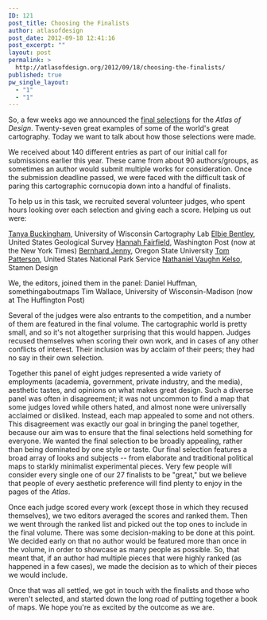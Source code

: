 ```yaml
---
ID: 121
post_title: Choosing the Finalists
author: atlasofdesign
post_date: 2012-09-18 12:41:16
post_excerpt: ""
layout: post
permalink: >
  http://atlasofdesign.org/2012/09/18/choosing-the-finalists/
published: true
pw_single_layout:
  - "1"
  - "1"
---
```

So, a few weeks ago we announced the <a title="A Preview of the Selections" href="http://atlasofdesign.org/2012/08/23/a-preview-of-the-selections/">final selections</a> for the <em>Atlas of Design</em>. Twenty-seven great examples of some of the world's great cartography. Today we want to talk about how those selections were made.
<!--more-->

We received about 140 different entries as part of our initial call for submissions earlier this year. These came from about 90 authors/groups, as sometimes an author would submit multiple works for consideration. Once the submission deadline passed, we were faced with the difficult task of paring this cartographic cornucopia down into a handful of finalists.

To help us in this task, we recruited several volunteer judges, who spent hours looking over each selection and giving each a score. Helping us out were:

<a href="http://geography.wisc.edu/cartography/leadership.html">Tanya Buckingham</a>, University of Wisconsin Cartography Lab
<a href="http://www.bentleycartographic.com/">Elbie Bentley</a>, United States Geological Survey
<a href="https://twitter.com/hfairfield">Hannah Fairfield</a>, Washington Post (now at the New York Times)
<a href="http://cartography.oregonstate.edu/people/bernie/index.html">Bernhard Jenny</a>, Oregon State University
<a href="http://en.wikipedia.org/wiki/Tom_Patterson_(cartographer)">Tom Patterson</a>, United States National Park Service
<a href="http://stamen.com/studio/nathaniel/">Nathaniel Vaughn Kelso</a>, Stamen Design

We, the editors, joined them in the panel:
Daniel Huffman, somethingaboutmaps
Tim Wallace, University of Wisconsin-Madison (now at The Huffington Post)

Several of the judges were also entrants to the competition, and a number of them are featured in the final volume. The cartographic world is pretty small, and so it's not altogether surprising that this would happen. Judges recused themselves when scoring their own work, and in cases of any other conflicts of interest. Their inclusion was by acclaim of their peers; they had no say in their own selection.

Together this panel of eight judges represented a wide variety of employments (academia, government, private industry, and the media), aesthetic tastes, and opinions on what makes great design. Such a diverse panel was often in disagreement; it was not uncommon to find a map that some judges loved while others hated, and almost none were universally acclaimed or disliked. Instead, each map appealed to some and not others. This disagreement was exactly our goal in bringing the panel together, because our aim was to ensure that the final selections held something for everyone. We wanted the final selection to be broadly appealing, rather than being dominated by one style or taste. Our final selection features a broad array of looks and subjects -- from elaborate and traditional political maps to starkly minimalist experimental pieces. Very few people will consider every single one of our 27 finalists to be "great," but we believe that people of every aesthetic preference will find plenty to enjoy in the pages of the <em>Atlas</em>.

Once each judge scored every work (except those in which they recused themselves), we two editors averaged the scores and ranked them. Then we went through the ranked list and picked out the top ones to include in the final volume. There was some decision-making to be done at this point. We decided early on that no author would be featured more than once in the volume, in order to showcase as many people as possible. So, that meant that, if an author had multiple pieces that were highly ranked (as happened in a few cases), we made the decision as to which of their pieces we would include.

Once that was all settled, we got in touch with the finalists and those who weren't selected, and started down the long road of putting together a book of maps. We hope you're as excited by the outcome as we are.